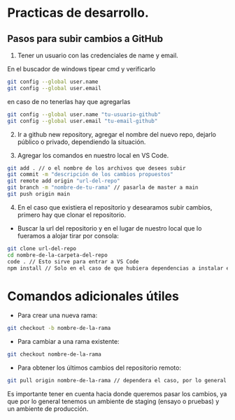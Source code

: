 # Practicas de desarrollo.

## Pasos para subir cambios a GitHub

1. Tener un usuario con las credenciales de name y email.

En el buscador de windows tipear cmd y verificarlo

```bash
git config --global user.name
git config --global user.email
```

en caso de no tenerlas hay que agregarlas

```bash
git config --global user.name "tu-usuario-github"
git config --global user.email "tu-email-github"
```

2. Ir a github new repository, agregar el nombre del nuevo repo, dejarlo público o privado, dependiendo la situación.

3. Agregar los comandos en nuestro local en VS Code.

```bash
git add . // o el nombre de los archivos que desees subir
git commit -m "descripción de los cambios propuestos"
git remote add origin "url-del-repo"
git branch -m "nombre-de-tu-rama" // pasarla de master a main
git push origin main
```

4. En el caso que existiera el repositorio y desearamos subir cambios, primero hay que clonar el repositorio.

- Buscar la url del repositorio y en el lugar de nuestro local que lo fueramos a alojar tirar por consola:

```bash
git clone url-del-repo
cd nombre-de-la-carpeta-del-repo
code . // Esto sirve para entrar a VS Code
npm install // Solo en el caso de que hubiera dependencias a instalar en el proyecto, de lo contrario no es necesario.
```

# Comandos adicionales útiles

- Para crear una nueva rama:

```bash
git checkout -b nombre-de-la-rama
```

- Para cambiar a una rama existente:

```bash
git checkout nombre-de-la-rama
```

- Para obtener los últimos cambios del repositorio remoto:

```bash
git pull origin nombre-de-la-rama // dependera el caso, por lo general se traen los ultimos cambios en remotos de staging al staging local, para partir actualizados.
```

Es importante tener en cuenta hacia donde queremos pasar los cambios, ya que por lo general tenemos un ambiente de staging (ensayo o pruebas) y un ambiente de producción.
